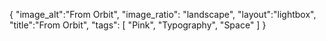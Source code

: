 {
 "image_alt":"From Orbit",
"image_ratio": "landscape",
"layout":"lightbox",
"title":"From Orbit",
 "tags": [
  "Pink",
  "Typography",
  "Space"
 ]
}